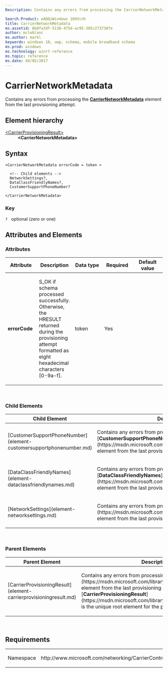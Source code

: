```yaml
---
Description: Contains any errors from processing the CarrierNetworkMetadata element from the last provisioning attempt.

Search.Product: eADQiWindows 10XVcnh
title: CarrierNetworkMetadata
ms.assetid: 6b8fa3df-5138-475d-ac95-305c273730fe
author: mcleblanc
ms.author: markl
keywords: windows 10, uwp, schema, mobile broadband schema
ms.prod: windows
ms.technology: winrt-reference
ms.topic: reference
ms.date: 04/05/2017
---
```


# CarrierNetworkMetadata


Contains any errors from processing the [**CarrierNetworkMetadata**](https://msdn.microsoft.com/library/windows/apps/dn393998) element from the last provisioning attempt.

## Element hierarchy

<dl>
<dt><a href="element-carrierprovisioningresult.md">&lt;CarrierProvisioningResult&gt;</a></dt>
<dd><b>&lt;CarrierNetworkMetadata&gt;</b></dd>
</dl>

## Syntax

``` syntax
<CarrierNetworkMetadata errorCode = token >

  <!-- Child elements -->
  NetworkSettings?,
  DataClassFriendlyNames?,
  CustomerSupportPhoneNumber?

</CarrierNetworkMetadata>
```

### Key

`?`   optional (zero or one)

## Attributes and Elements


### Attributes

<table>
<colgroup>
<col width="20%" />
<col width="20%" />
<col width="20%" />
<col width="20%" />
<col width="20%" />
</colgroup>
<thead>
<tr class="header">
<th>Attribute</th>
<th>Description</th>
<th>Data type</th>
<th>Required</th>
<th>Default value</th>
</tr>
</thead>
<tbody>
<tr class="odd">
<td><strong>errorCode</strong></td>
<td><p>S_OK if schema processed successfully. Otherwise, the HRESULT returned during the provisioning attempt formatted as eight hexadecimal characters [0-9a-f].</p></td>
<td>token</td>
<td>Yes</td>
<td></td>
</tr>
</tbody>
</table>

 

### Child Elements

<table>
<colgroup>
<col width="50%" />
<col width="50%" />
</colgroup>
<thead>
<tr class="header">
<th>Child Element</th>
<th>Description</th>
</tr>
</thead>
<tbody>
<tr class="odd">
<td>[CustomerSupportPhoneNumber](element-customersupportphonenumber.md)</td>
<td><p>Contains any errors from processing the [<strong>CustomerSupportPhoneNumber</strong>](https://msdn.microsoft.com/library/windows/apps/dn394004) element from the last provisioning attempt.</p></td>
</tr>
<tr class="even">
<td>[DataClassFriendlyNames](element-dataclassfriendlynames.md)</td>
<td><p>Contains any errors from processing the [<strong>DataClassFriendlyNames</strong>](https://msdn.microsoft.com/library/windows/apps/dn394005) element from the last provisioning attempt.</p></td>
</tr>
<tr class="odd">
<td>[NetworkSettings](element-networksettings.md)</td>
<td><p>Contains any errors from processing the [<strong>NetworkSettings</strong>](https://msdn.microsoft.com/library/windows/apps/dn394020) element from the last provisioning attempt.</p></td>
</tr>
</tbody>
</table>

 

### Parent Elements

<table>
<colgroup>
<col width="50%" />
<col width="50%" />
</colgroup>
<thead>
<tr class="header">
<th>Parent Element</th>
<th>Description</th>
</tr>
</thead>
<tbody>
<tr class="odd">
<td>[CarrierProvisioningResult](element-carrierprovisioningresult.md)</td>
<td><p>Contains any errors from processing the [<strong>CarrierProvisioning</strong>](https://msdn.microsoft.com/library/windows/apps/hh868289) element from the last provisioning attempt. [<strong>CarrierProvisioningResult</strong>](https://msdn.microsoft.com/library/windows/apps/hh868380) is the unique root element for the provisioning results.</p></td>
</tr>
</tbody>
</table>

 

## Requirements

<table>
<colgroup>
<col width="50%" />
<col width="50%" />
</colgroup>
<tbody>
<tr class="odd">
<td><p>Namespace</p></td>
<td><p>http://www.microsoft.com/networking/CarrierControlResults/v2</p></td>
</tr>
</tbody>
</table>

 

 



